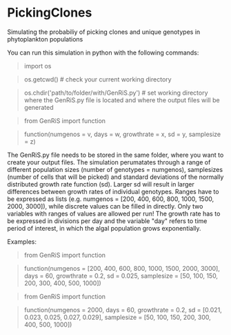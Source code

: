 # PickingClones
Simulating the probabiliy of picking clones and unique genotypes in phytoplankton populations

You can run this simulation in python with the following commands:

> import os

> os.getcwd() # check your current working directory

> os.chdir('path/to/folder/with/GenRiS.py') # set working directory where the GenRiS.py file is located and where the output files will be generated


> from GenRiS import function

> function(numgenos = v, days = w, growthrate = x, sd = y, samplesize = z)

The GenRiS.py file needs to be stored in the same folder, where you want to create your output files.
The simulation perumatates through a range of different population sizes (number of genotypes = numgenos), samplesizes (number of cells that will be picked) and standard deviations of the normally distributed growth rate function (sd). Larger sd will result in larger differences between growth rates of individual genotypes. Ranges have to be expressed as lists (e.g. numgenos = [200, 400, 600, 800, 1000, 1500, 2000, 3000]), while discrete values can be filled in directly.
Only two variables with ranges of values are allowed per run! 
The growth rate has to be expressed in divisions per day and the variable "day" refers to time period of interest, in which the algal population grows exponentially.

Examples:

> from GenRiS import function

> function(numgenos = [200, 400, 600, 800, 1000, 1500, 2000, 3000], days = 60, growthrate = 0.2, sd = 0.025, samplesize = [50, 100, 150, 200, 300, 400, 500, 1000])


> from GenRiS import function

> function(numgenos = 2000, days = 60, growthrate = 0.2, sd = [0.021, 0.023, 0.025, 0.027, 0.029], samplesize = [50, 100, 150, 200, 300, 400, 500, 1000])
